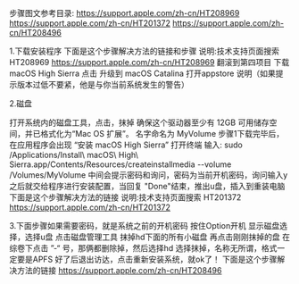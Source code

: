 步骤图文参考目录:
https://support.apple.com/zh-cn/HT208969
https://support.apple.com/zh-cn/HT201372
https://support.apple.com/zh-cn/HT208496


1.下载安装程序
下面是这个步骤解决方法的链接和步骤
说明:技术支持页面搜索   HT208969
https://support.apple.com/zh-cn/HT208969
翻滚到第四项目
下载 macOS High Sierra
点击
升级到 macOS Catalina
打开appstore
说明（如果提示版本过低不要紧，他是与你当前系统发生的警告）

2.磁盘


打开系统内的磁盘工具，点击，抹掉
确保这个驱动器至少有 12GB 可用储存空间，并已格式化为“Mac OS 扩展”。
名字命名为      MyVolume
步骤1下载完毕后，在应用程序会出现    “安装 macOS High Sierra”
打开终端
输入:
sudo /Applications/Install\ macOS\ High\ Sierra.app/Contents/Resources/createinstallmedia --volume /Volumes/MyVolume
中间会提示密码和询问，密码为当前开机密码，询问输入y
之后就交给程序进行安装配置，当回复 "Done"结束，推出u盘，插入到重装电脑
下面是这个步骤解决方法的链接
说明:技术支持页面搜索    HT201372
https://support.apple.com/zh-cn/HT201372


3.下面步骤如果需要密码，就是系统之前的开机密码
按住Option开机  显示磁盘选择，选择u盘
点击磁盘管理工具
抹掉hd下面的所有小磁盘
再点击刚刚抹掉的盘  在综卷下点击  ”-“ 号，那俩都删除掉，然后选择hd
选择抹掉，名称无所谓，格式一定要是APFS
好了后退出访达，点击重新安装系统，就ok了！
下面是这个步骤解决方法的链接
https://support.apple.com/zh-cn/HT208496
